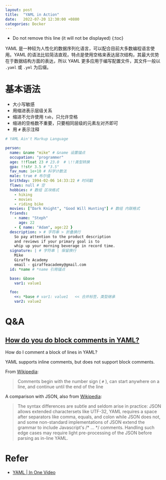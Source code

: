 ```yaml
---
layout: post
title:  "YAML in Action"
date:   2022-07-20 12:30:00 +0800
categories: Docker
---
```


* Do not remove this line (it will not be displayed)
{:toc}


YAML 是一种较为人性化的数据序列化语言，可以配合目前大多数编程语言使用。YAML 的语法比较简洁直观，特点是使用空格来表达层次结构，其最大优势在于数据结构方面的表达，所以 YAML 更多应用于编写配置文件，其文件一般以 `.yaml` 或 `.yml` 为后缀。


# 基本语法

* 大小写敏感
* 用缩进表示层级关系
* 缩进不允许使用 `tab`，只允许空格
* 缩进的空格数不重要，只要相同层级的元素左对齐即可
* 用 `#` 表示注释


``` yaml
# YAML Ain't Markup Language

person:
  name: &name "mike" # &name 设置锚点
  occupation: "programmer"
  age: !!float 23 # 23.0  # \!!类型转换
  gpa: !!str 3.5 # "3.5"
  fav_num: 1e+10 # 科学计数法
  male: true # 布尔值
  brithday: 1994-02-06 14:33:22 # 时间戳
  flaws: null # 空
  hobbies: # 数组 区块格式
    - hiking
    - movies
    - riding bike
  movies: ["Dark Knight", "Good Will Hunting"] # 数组 内联格式
  friends:
    - name: "Steph"
      age: 22
    - { name: "Adam", age:22 }
  description: > # 字符串 > 折叠换行
    So pay attention to the product description
    and reviews if your primary goal is to
    whip up your morning beverage in record time.
  signature: | # 字符串 | 保留换行
    Mike
    Giraffe Academy
    email - giraffeacademy@gmail.com
  id: *name # *name 引用锚点

  base: &base
    var1: value1

  foo:
    <<: *base # var1: value1   << 合并标签，类型继承
    var2: value2
```



# Q&A

## [How do you do block comments in YAML?](https://stackoverflow.com/questions/2276572/how-do-you-do-block-comments-in-yaml)

How do I comment a block of lines in YAML?

YAML supports inline comments, but does not support block comments.

From [Wikipedia](http://en.wikipedia.org/wiki/YAML):

> Comments begin with the number sign ( `#` ), can start anywhere on a line, and continue until the end of the line

A comparison with JSON, also from [Wikipedia](https://en.wikipedia.org/wiki/YAML#Comparison_with_JSON):

> The syntax differences are subtle and seldom arise in practice: JSON allows extended charactersets like UTF-32, YAML requires a space after separators like comma, equals, and colon while JSON does not, and some non-standard implementations of JSON extend the grammar to include Javascript's /* ... */ comments. Handling such edge cases may require light pre-processing of the JSON before parsing as in-line YAML.


# Refer

* [YAML | In One Video](https://www.youtube.com/watch?v=cdLNKUoMc6c)







